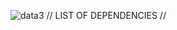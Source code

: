![data3](https://user-images.githubusercontent.com/105595889/185506691-3a741281-48a6-44aa-b667-d81f580d7e35.png)
// LIST OF DEPENDENCIES //
